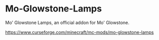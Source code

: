 # Mo-Glowstone-Lamps
 Mo' Glowstone Lamps, an official addon for Mo' Glowstone.

https://www.curseforge.com/minecraft/mc-mods/mo-glowstone-lamps
